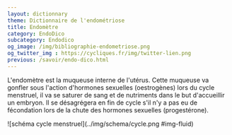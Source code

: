 ```yaml
---
layout: dictionnary
theme: Dictionnaire de l'endométriose
title: Endomètre
category: EndoDico
subcategory: Endodico
og_image: /img/bibliographie-endometriose.png
og_twitter_img : https://cycliques.fr/img/twitter-lien.png
previous: /savoir/endo-dico.html
---
```


L'endomètre est la muqueuse interne de l'utérus. Cette muqueuse va gonfler sous l'action d'hormones sexuelles (oestrogènes) lors du cycle menstruel, il va se saturer de sang et de nutriments dans le but d'accueillir un embryon. Il se désagrégera en fin de cycle s'il n'y a pas eu de fécondation lors de la chute des hormones sexuelles (progestérone).

![schéma cycle menstruel](../img/schema/cycle.png #img-fluid)